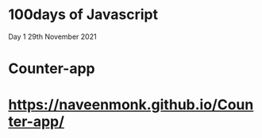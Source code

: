 # 100days of Javascript
Day 1 29th November 2021
# Counter-app
# https://naveenmonk.github.io/Counter-app/

